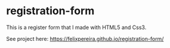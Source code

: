 # registration-form
This is a register form that I made with HTML5 and Css3.

See project here: https://felixpereira.github.io/registration-form/
